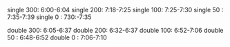 single 300: 6:00-6:04
single 200: 7:18-7:25
single 100: 7:25-7:30
single 50  : 7:35-7:39
single 0  : 730:-7:35

double 300: 6:05-6:37
double 200: 6:32-6:37
double 100: 6:52-7:06
double 50 : 6:48-6:52
double 0  : 7:06-7:10
